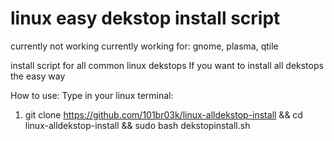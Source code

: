 # linux easy dekstop install script
currently not working
currently working for: gnome, plasma, qtile

install script for all common linux dekstops
If you want to install all dekstops the easy way


How to use:
Type in your linux terminal: 
1. git clone https://github.com/101br03k/linux-alldekstop-install && cd linux-alldekstop-install && sudo bash dekstopinstall.sh
